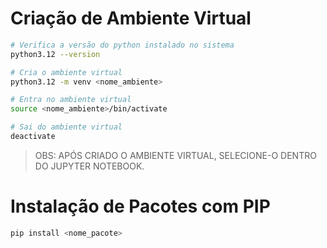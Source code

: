 # Criação de Ambiente Virtual

```bash
# Verifica a versão do python instalado no sistema
python3.12 --version

# Cria o ambiente virtual
python3.12 -m venv <nome_ambiente>

# Entra no ambiente virtual
source <nome_ambiente>/bin/activate

# Sai do ambiente virtual
deactivate
```

> OBS: APÓS CRIADO O AMBIENTE VIRTUAL, SELECIONE-O DENTRO DO JUPYTER NOTEBOOK.

# Instalação de Pacotes com PIP

```bash
pip install <nome_pacote>
```
